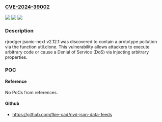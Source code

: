 ### [CVE-2024-39002](https://cve.mitre.org/cgi-bin/cvename.cgi?name=CVE-2024-39002)
![](https://img.shields.io/static/v1?label=Product&message=n%2Fa&color=blue)
![](https://img.shields.io/static/v1?label=Version&message=n%2Fa&color=blue)
![](https://img.shields.io/static/v1?label=Vulnerability&message=n%2Fa&color=brighgreen)

### Description

rjrodger jsonic-next v2.12.1 was discovered to contain a prototype pollution via the function util.clone. This vulnerability allows attackers to execute arbitrary code or cause a Denial of Service (DoS) via injecting arbitrary properties.

### POC

#### Reference
No PoCs from references.

#### Github
- https://github.com/fkie-cad/nvd-json-data-feeds

